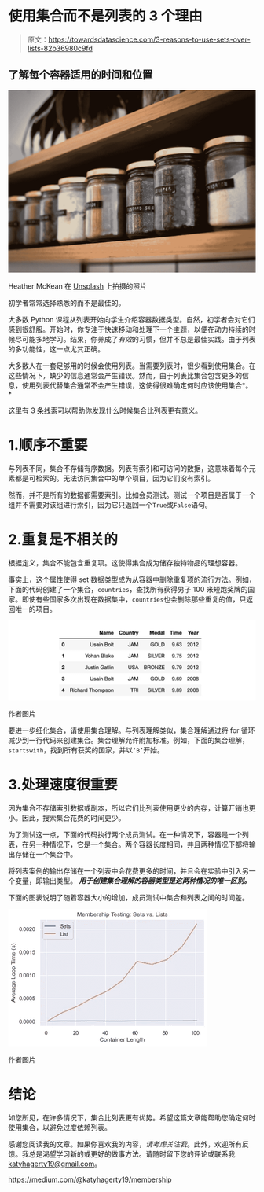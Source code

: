 # 使用集合而不是列表的 3 个理由

> 原文：<https://towardsdatascience.com/3-reasons-to-use-sets-over-lists-82b36980c9fd>

## 了解每个容器适用的时间和位置

![](img/507037e8a711090ed05a3fafc68dafcf.png)

Heather McKean 在 [Unsplash](https://unsplash.com?utm_source=medium&utm_medium=referral) 上拍摄的照片

初学者常常选择熟悉的而不是最佳的。

大多数 Python 课程从列表开始向学生介绍容器数据类型。自然，初学者会对它们感到很舒服。开始时，你专注于快速移动和处理下一个主题，以便在动力持续的时候尽可能多地学习。结果，你养成了*有效*的习惯，但并不总是最佳实践。由于列表的多功能性，这一点尤其正确。

大多数人在一套足够用的时候会使用列表。当需要列表时，很少看到使用集合。在这些情况下，缺少的信息通常会产生错误。然而，由于列表比集合包含更多的信息，使用列表代替集合通常不会产生错误，这使得很难确定何时应该使用集合*。*

这里有 3 条线索可以帮助你发现什么时候集合比列表更有意义。

# 1.顺序不重要

与列表不同，集合不存储有序数据。列表有索引和可访问的数据，这意味着每个元素都是可检索的。无法访问集合中的单个项目，因为它们没有索引。

然而，并不是所有的数据都需要索引。比如会员测试。测试一个项目是否属于一个组并不需要对该组进行索引，因为它只返回一个`True`或`False`语句。

# 2.重复是不相关的

根据定义，集合不能包含重复项。这使得集合成为储存独特物品的理想容器。

事实上，这个属性使得 set 数据类型成为从容器中删除重复项的流行方法。例如，下面的代码创建了一个集合，`countries`，查找所有获得男子 100 米短跑奖牌的国家。即使有些国家多次出现在数据集中，`countries`也会删除那些重复的值，只返回唯一的项目。

![](img/b86d261d2f9b674dee929d4b0c0d02ce.png)

作者图片

要进一步细化集合，请使用集合理解。与列表理解类似，集合理解通过将 for 循环减少到一行代码来创建集合。集合理解允许附加标准。例如，下面的集合理解，`startswith`，找到所有获奖的国家，并以`‘B’`开始。

# 3.处理速度很重要

因为集合不存储索引数据或副本，所以它们比列表使用更少的内存，计算开销也更小。因此，搜索集合花费的时间更少。

为了测试这一点，下面的代码执行两个成员测试。在一种情况下，容器是一个列表，在另一种情况下，它是一个集合。两个容器长度相同，并且两种情况下都将输出存储在一个集合中。

将列表案例的输出存储在一个列表中会花费更多的时间，并且会在实验中引入另一个变量，即输出类型。 ***用于创建集合理解的容器类型是这两种情况的唯一区别。***

下面的图表说明了随着容器大小的增加，成员测试中集合和列表之间的时间差。

![](img/30e2d91456a4394c161e554c68f3e0f8.png)

作者图片

# 结论

如您所见，在许多情况下，集合比列表更有优势。希望这篇文章能帮助您确定何时使用集合，以避免过度依赖列表。

感谢您阅读我的文章。如果你喜欢我的内容，*请考虑关注我*。此外，欢迎所有反馈。我总是渴望学习新的或更好的做事方法。请随时留下您的评论或联系我 katyhagerty19@gmail.com。

<https://medium.com/@katyhagerty19/membership> 